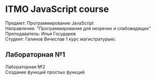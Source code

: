 # ITMO JavaScript course  
Предмет: Программирование JavaScript  
Направление: "Программирование для незрячих и слабовидящих"  
Преподаватель: Илья Государев  
Студент: Галинов Вячеслав 1 курс магистратурыю.  

Лабораторная №1  
-  

Лабораторная №2  
Создание функций простых функций